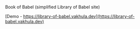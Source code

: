 Book of Babel (simplified Library of Babel site)

[Demo - https://library-of-babel.vakhula.dev](https://library-of-babel.vakhula.dev)
